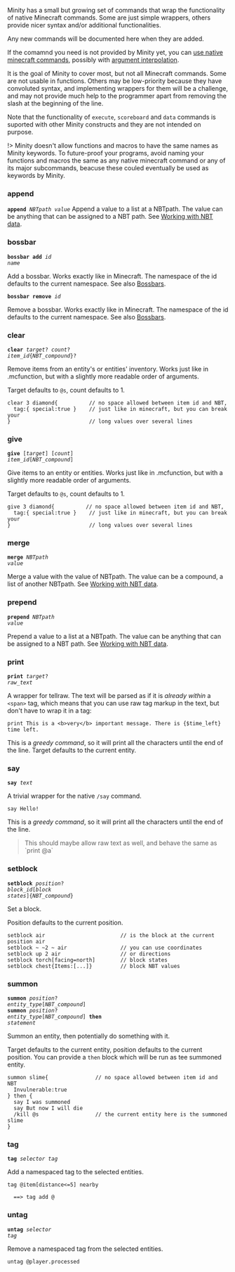 Minity has a small but growing set of commands that wrap the functionality of native Minecraft commands. Some are just simple wrappers, others provide nicer syntax and/or additional functionalities. 

Any new commands will be documented here when they are added. 

If the comamnd you need is not provided by Minity yet, you can [use native minecraft commands](#using-native-minecraft-commands), possibly with [argument interpolation](#argument-interpolation).

It is the goal of Minity to cover most, but not all Minecraft commands. Some are not usable in functions. Others may be low-priority because they have convoluted syntax, and implementing wrappers for them will be a challenge, and may not provide much help to the programmer apart from removing the slash at the beginning of the line.

Note that the functionality of `execute`, `scoreboard` and `data` commands is suported with other Minity constructs and they are not intended on purpose.

!> Minity doesn't allow functions and macros to have the same names as Minity keywords. To future-proof your programs, avoid naming your functions and macros the same as any native minecraft command or any of its major subcommands, beacuse these couled eventually be used as keywords by Minity.


### **append**
<code>**append** *NBTpath* *value*</code>
Append a value to a list at a NBTpath. The value can be anything that can be assigned to a NBT path. See [Working with NBT data](#working-with-nbt-data).

### **bossbar**
<code>**bossbar add** *id* *name*</code>

Add a bossbar. Works exactly like in Minecraft. The namespace of the id defaults to the current namespace. See also [Bossbars](#bossbars).

<code>**bossbar remove** *id* </code>

Remove a bossbar. Works exactly like in Minecraft. The namespace of the id defaults to the current namespace. See also [Bossbars](#bossbars).

### **clear**
<code>**clear** *target*? *count*? *item_id*{*NBT_compound*}? </code>

Remove items from an entity's or entities' inventory. Works just like in .mcfunction, but with a slightly more readable order of arguments. 

Target defaults to `@s`, count defaults to 1.
````minity
clear 3 diamond{          // no space allowed between item id and NBT, 
  tag:{ special:true }    // just like in minecraft, but you can break your 
}                         // long values over several lines
````
###  **give**
<code>**give** [*target*] [*count*] *item_id*[*NBT_compound*] </code>

Give items to an entity or entities. Works just like in .mcfunction, but with a slightly more readable order of arguments. 

Target defaults to `@s`, count defaults to 1.
````minity
give 3 diamond{          // no space allowed between item id and NBT, 
  tag:{ special:true }    // just like in minecraft, but you can break your 
}                         // long values over several lines
````
### **merge**
<code>**merge** *NBTpath* *value*</code>

Merge a value with the value of NBTpath. The value can be a compound, a list of another NBTpath. See [Working with NBT data](#working-with-nbt-data).

### **prepend**
<code>**prepend** *NBTpath* *value*</code>

Prepend a value to a list at a NBTpath. The value can be anything that can be assigned to a NBT path. See [Working with NBT data](#working-with-nbt-data).

### **print**

<code>**print** *target*? *raw_text*</code>

A wrapper for tellraw. The text will be parsed as if it is *already within* a `<span>` tag, which means that you can use raw tag markup in the text, but don't have to wrap it in a tag:
````minity
print This is a <b>very</b> important message. There is {$time_left} time left.
````
This is a *greedy command*, so it will print all the characters until the end of the line. Target defaults to the current entity. 

### **say**
<code>**say** *text*</code>

A trivial wrapper for the native `/say` command. 
````minity
say Hello!
````
This is a *greedy command*, so it will print all the characters until the end of the line. 
<blockquote>
This should maybe allow raw text as well, and behave the same as `print @a`
</blockquote>

### **setblock**
<code>**setblock** *position*? *block_id*[*block states*]{*NBT_compound*}</code><br>

Set a block.

Position defaults to the current position.
````minity
setblock air                        // is the block at the current position air
setblock ~ ~2 ~ air                 // you can use coordinates
setblock up 2 air                   // or directions
setblock torch[facing=north]        // block states 
setblock chest{Items:[...]}         // block NBT values
````
### **summon**

<code>**summon** *position*? *entity_type*[*NBT_compound*]</code><br>
<code>**summon** *position*? *entity_type*[*NBT_compound*] **then** *statement*</code><br>

Summon an entity, then potentially do something with it. 

Target defaults to the current entity, position defaults to the current position. You can provide a `then` block which will be run as tee summoned entity.
````minity
summon slime{               // no space allowed between item id and NBT
  Invulnerable:true
} then {              
  say I was summoned        
  say But now I will die
  /kill @s                  // the current entity here is the summoned slime
}                
````
### **tag**
<code>**tag** *selector* *tag*</code>

Add a namespaced tag to the selected entities. 
````minity
tag @item[distance<=5] nearby

  ==> tag add @
````
### **untag**
<code>**untag** *selector* *tag*</code>

Remove a namespaced tag from the selected entities. 
````minity
untag @player.processed 
````